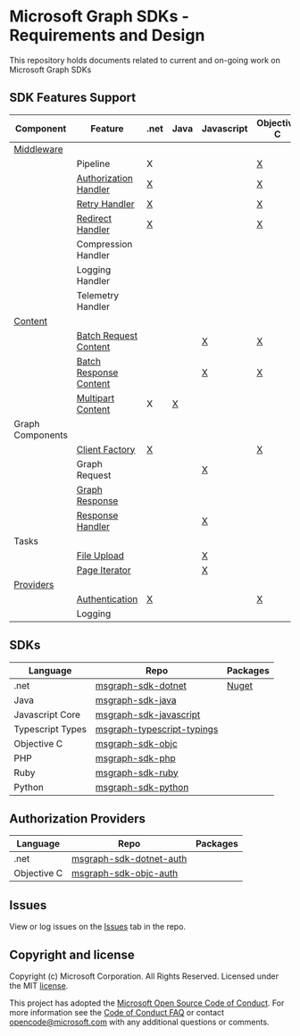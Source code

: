 # Microsoft Graph SDKs - Requirements and Design

This repository holds documents related to current and on-going work on Microsoft Graph SDKs

## SDK Features Support 

| Component |Feature| .net | Java | Javascript | Objective C | PHP | Ruby | Python | Go | Powershell |
|--|--|--|--|--|--|--|--|--|--|--|
|[Middleware](middleware/middleware.md)
| | Pipeline                |X| | |[X][objc_middleware]|||
| | [Authorization Handler](middleware/AuthorizationHandler.md)   |[X][dotnet_authhandler] | | |[X][objc_authhandler] | | |
| | [Retry Handler](middleware/RetryHandler.md)              |[X][dotnet_retryhandler]| | |[X][objc_redirecthandler]| | |
| | [Redirect Handler](middleware/RedirectHandler.md)        |[X][dotnet_redirecthandler]| | |[X][objc_retryhandler] | | |
| | Compression Handler | | | | | | |
| | Logging Handler | | | | | | |
| | Telemetry Handler | | | | | | |
| [Content](content/ContentArchitecturalConstraints.md)       
|| [Batch Request Content](content/BatchRequestContent.md)     | | |[X][javascript_batchrequestcontent]|[X][objc_batchrequestcontent] | | |
|| [Batch Response Content](content/BatchResponseContent.md)   | | |[X][javascript_batchresponsecontent] |[X][objc_batchresponsecontent] | | |
|| [Multipart Content](content/MultipartContent.md)            |X|[X][java_multipartcontent]| | | | |
| Graph Components 
|| [Client Factory](GraphClientFactory.md)           |[X][dotnet_clientfactory]| | |[X][objc_graphclientfactory]| | |
|| Graph Request                                     | | |[X][javascript_graphrequest]| | | |
|| [Graph Response](GraphResponse.md)                | | | | | | |
|| [Response Handler](responseHandler.md) | | |[X][javascript_responsehandler]||||
| Tasks
|| [File Upload](FileUploadTask.md)                | | |[X][javascript_fileuploadtask] | | | |
|| [Page Iterator](PageIteratorTask.md)            | | |[X][javascript_pageiteratortask] | | | |
| [Providers](providers.md)
|| [Authentication](providers/AuthenticationProvider.md)              |[X][dotnet_authprovider]| | |[X][objc_authprovider] | | |
|| Logging                     | | | | | | |

## SDKs

|Language| Repo | Packages |
|--|--|--|
|.net|[msgraph-sdk-dotnet](https://github.com/microsoftgraph/msgraph-sdk-dotnet)|[Nuget](https://www.nuget.org/packages/Microsoft.Graph/)|
|Java|[msgraph-sdk-java](https://github.com/microsoftgraph/msgraph-sdk-java)||
|Javascript Core|[msgraph-sdk-javascript](https://github.com/microsoftgraph/msgraph-sdk-javascript)||
|Typescript Types|[msgraph-typescript-typings](https://github.com/microsoftgraph/msgraph-typescript-typings)||
|Objective C|[msgraph-sdk-objc](https://github.com/microsoftgraph/msgraph-sdk-objc)||
|PHP|[msgraph-sdk-php](https://github.com/microsoftgraph/msgraph-sdk-php)|
|Ruby|[msgraph-sdk-ruby](https://github.com/microsoftgraph/msgraph-sdk-ruby)|
|Python|[msgraph-sdk-python](https://github.com/microsoftgraph/msgraph-sdk-python)|

## Authorization Providers

|Language| Repo | Packages |
|--|--|--|
|.net|[msgraph-sdk-dotnet-auth](https://github.com/microsoftgraph/msgraph-sdk-dotnet-auth)|
|Objective C|[msgraph-sdk-objc-auth](https://github.com/microsoftgraph/msgraph-sdk-objc-auth)|


## Issues

View or log issues on the [Issues](https://github.com/microsoftgraph/msgraph-sdk-design/issues) tab in the repo.

## Copyright and license

Copyright (c) Microsoft Corporation. All Rights Reserved. Licensed under the MIT [license](LICENSE).

This project has adopted the [Microsoft Open Source Code of Conduct](https://opensource.microsoft.com/codeofconduct/). For more information see the [Code of Conduct FAQ](https://opensource.microsoft.com/codeofconduct/faq/) or contact [opencode@microsoft.com](mailto:opencode@microsoft.com) with any additional questions or comments.


[objc_middleware]: https://github.com/microsoftgraph/msgraph-sdk-objc/blob/master/MSGraphCoreSDK/MSGraphCoreSDK/Middleware/Protocols/MSGraphMiddleware.h
[objc_authprovider]:https://github.com/microsoftgraph/msgraph-sdk-objc-auth
[objc_authhandler]: https://github.com/microsoftgraph/msgraph-sdk-objc/blob/master/MSGraphCoreSDK/MSGraphCoreSDK/Middleware/Implementations/Authentication/MSAuthenticationHandler.h
[objc_retryhandler]: https://github.com/microsoftgraph/msgraph-sdk-objc/tree/master/MSGraphCoreSDK/MSGraphCoreSDK/Middleware/Implementations/RetryHandler
[objc_redirecthandler]: https://github.com/microsoftgraph/msgraph-sdk-objc/tree/master/MSGraphCoreSDK/MSGraphCoreSDK/Middleware/Implementations/RedirectHandler
[objc_batchrequestcontent]: https://github.com/microsoftgraph/msgraph-sdk-objc/blob/master/MSGraphCoreSDK/MSGraphCoreSDK/GraphContent/BatchContent/MSBatchRequestContent.h
[objc_batchresponsecontent]: https://github.com/microsoftgraph/msgraph-sdk-objc/blob/master/MSGraphCoreSDK/MSGraphCoreSDK/GraphContent/BatchContent/MSBatchResponseContent.h
[objc_graphclientfactory]: https://github.com/microsoftgraph/msgraph-sdk-objc/blob/master/MSGraphCoreSDK/MSGraphCoreSDK/HTTPClient/MSClientFactory.h
[dotnet_authprovider]: https://github.com/microsoftgraph/msgraph-sdk-dotnet-auth
[dotnet_retryhandler]: https://github.com/microsoftgraph/msgraph-sdk-dotnet/blob/dev/src/Microsoft.Graph.Core/Requests/RetryHandler.cs
[dotnet_redirecthandler]: https://github.com/microsoftgraph/msgraph-sdk-dotnet/blob/dev/src/Microsoft.Graph.Core/Requests/RedirectHandler.cs
[dotnet_authhandler]: https://github.com/microsoftgraph/msgraph-sdk-dotnet/blob/dev/src/Microsoft.Graph.Core/Requests/AuthenticationHandler.cs
[javascript_graphrequest]: https://github.com/microsoftgraph/msgraph-sdk-javascript/blob/dev/src/GraphRequest.ts
[javascript_responsehandler]: https://github.com/microsoftgraph/msgraph-sdk-javascript/blob/dev/src/ResponseHandler.ts
[javascript_batchrequestcontent]: https://github.com/microsoftgraph/msgraph-sdk-javascript/blob/dev/src/content/BatchRequestContent.ts
[javascript_batchresponsecontent]: https://github.com/microsoftgraph/msgraph-sdk-javascript/blob/dev/src/content/BatchResponseContent.ts
[javascript_fileuploadtask]: https://github.com/microsoftgraph/msgraph-sdk-javascript/blob/dev/src/tasks/LargeFileUploadTask.ts
[javascript_pageiteratortask]: https://github.com/microsoftgraph/msgraph-sdk-javascript/blob/dev/src/tasks/PageIterator.ts
[dotnet_clientfactory]: https://github.com/microsoftgraph/msgraph-sdk-dotnet/blob/dev/src/Microsoft.Graph.Core/Requests/GraphClientFactory.cs
[java_multipartcontent]: https://github.com/microsoftgraph/msgraph-sdk-java/blob/dev/src/main/java/com/microsoft/graph/models/extensions/Multipart.java
